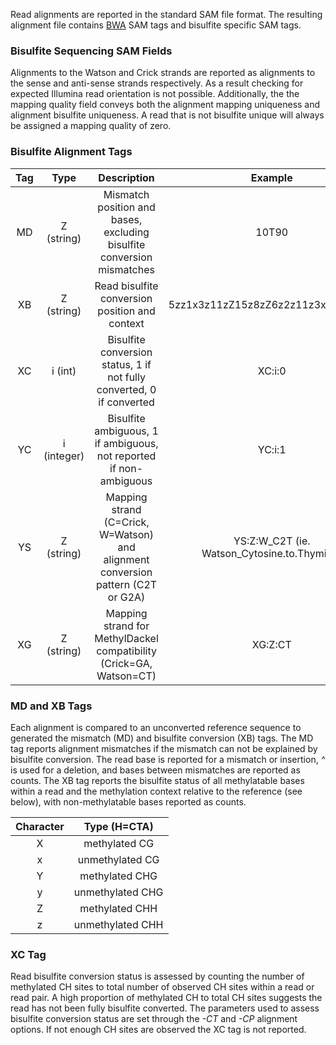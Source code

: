 Read alignments are reported in the standard SAM file format. The resulting alignment file contains [BWA](http://bio-bwa.sourceforge.net/bwa.shtml)
SAM tags and bisulfite specific SAM tags.

### **Bisulfite Sequencing SAM Fields**

Alignments to the Watson and Crick strands are reported as alignments to the sense and anti-sense strands respectively.
As a result checking for expected Illumina read orientation is not possible. Additionally, the the mapping quality
field conveys both the alignment mapping uniqueness and alignment bisulfite uniqueness. A read that is not bisulfite unique
will always be assigned a mapping quality of zero.  

### **Bisulfite Alignment Tags**

| Tag | Type    | Description | Example |
| :---: | :---:    | :---: | :---: |
|MD    |Z (string)| Mismatch position and bases, excluding bisulfite conversion mismatches| 10T90|
|XB    |Z (string)| Read bisulfite conversion position and context | 5zz1x3z11zZ15z8zZ6z2z11z3xz3z13Xz2|
|XC    |i (int)| Bisulfite conversion status, 1 if not fully converted, 0 if converted | XC:i:0|  
|YC    |i (integer)| Bisulfite ambiguous, 1 if ambiguous, not reported if non-ambiguous| YC:i:1 |
|YS    |Z (string)| Mapping strand (C=Crick, W=Watson) and alignment conversion pattern (C2T or G2A) | YS:Z:W_C2T (ie. Watson_Cytosine.to.Thymine)|
|XG | Z (string) | Mapping strand for MethylDackel compatibility (Crick=GA, Watson=CT)| XG:Z:CT |

### **MD and XB Tags**

Each alignment is compared to an unconverted reference sequence to generated the mismatch (MD) and bisulfite conversion (XB) tags.
The MD tag reports alignment mismatches if the mismatch can not be explained by bisulfite conversion. The read base
is reported for a mismatch or insertion, *^* is used for a deletion, and bases between mismatches are reported as counts.
The XB tag reports the bisulfite status of all methylatable bases within a read and the methylation context relative to the reference (see below),
with non-methylatable bases reported as counts.

| Character | Type (H=CTA) |
| :---: | :---:    |
|X| methylated CG|
|x| unmethylated CG|
|Y| methylated CHG|
|y| unmethylated CHG|
|Z| methylated CHH|
|z| unmethylated CHH|

### **XC Tag**

Read bisulfite conversion status is assessed by counting the number of methylated CH sites to total number of observed CH sites
within a read or read pair. A high proportion of methylated CH to total CH sites suggests the read has not been fully bisulfite converted.
The parameters used to assess bisulfite conversion status are set through the *-CT* and *-CP* alignment options. If not enough CH sites are
observed the XC tag is not reported.
